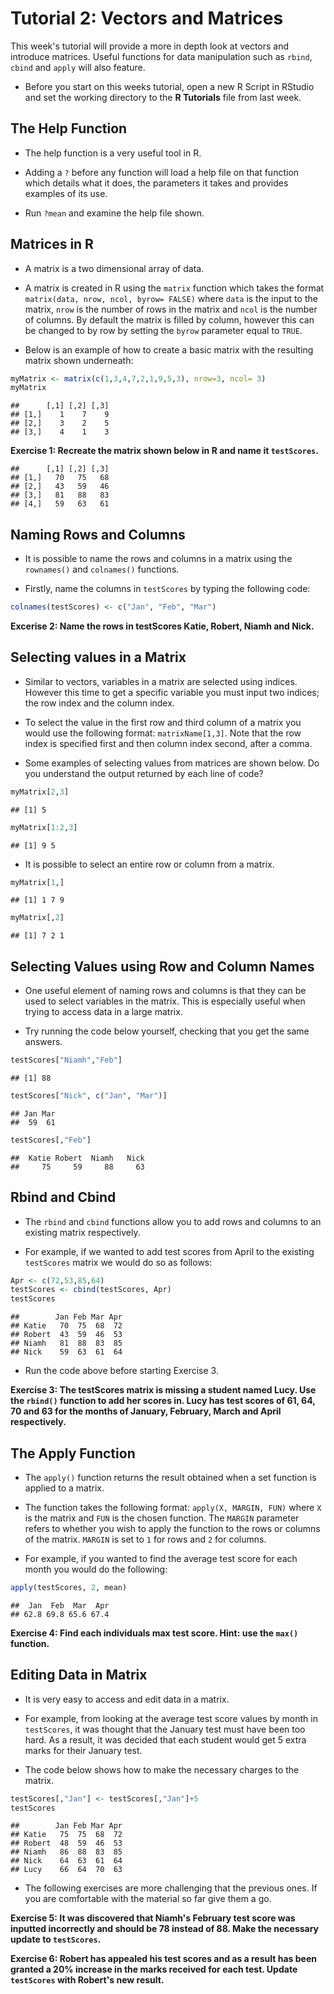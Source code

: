Tutorial 2: Vectors and Matrices
================

This week's tutorial will provide a more in depth look at vectors and introduce matrices. Useful functions for data manipulation such as `rbind`, `cbind` and `apply` will also feature.

-   Before you start on this weeks tutorial, open a new R Script in RStudio and set the working directory to the **R Tutorials** file from last week.

The Help Function
-----------------

-   The help function is a very useful tool in R.

-   Adding a `?` before any function will load a help file on that function which details what it does, the parameters it takes and provides examples of its use.

-   Run `?mean` and examine the help file shown.

Matrices in R
-------------

-   A matrix is a two dimensional array of data.

-   A matrix is created in R using the `matrix` function which takes the format `matrix(data, nrow, ncol, byrow= FALSE)` where `data` is the input to the matrix, `nrow` is the number of rows in the matrix and `ncol` is the number of columns. By default the matrix is filled by column, however this can be changed to by row by setting the `byrow` parameter equal to `TRUE`.

-   Below is an example of how to create a basic matrix with the resulting matrix shown underneath:

``` r
myMatrix <- matrix(c(1,3,4,7,2,1,9,5,3), nrow=3, ncol= 3)
myMatrix
```

    ##      [,1] [,2] [,3]
    ## [1,]    1    7    9
    ## [2,]    3    2    5
    ## [3,]    4    1    3

**Exercise 1: Recreate the matrix shown below in R and name it `testScores`.**

    ##      [,1] [,2] [,3]
    ## [1,]   70   75   68
    ## [2,]   43   59   46
    ## [3,]   81   88   83
    ## [4,]   59   63   61

Naming Rows and Columns
-----------------------

-   It is possible to name the rows and columns in a matrix using the `rownames()` and `colnames()` functions.

-   Firstly, name the columns in `testScores` by typing the following code:

``` r
colnames(testScores) <- c("Jan", "Feb", "Mar")
```

**Excerise 2: Name the rows in testScores Katie, Robert, Niamh and Nick.**

Selecting values in a Matrix
----------------------------

-   Similar to vectors, variables in a matrix are selected using indices. However this time to get a specific variable you must input two indices; the row index and the column index.

-   To select the value in the first row and third column of a matrix you would use the following format: `matrixName[1,3]`. Note that the row index is specified first and then column index second, after a comma.

-   Some examples of selecting values from matrices are shown below. Do you understand the output returned by each line of code?

``` r
myMatrix[2,3]
```

    ## [1] 5

``` r
myMatrix[1:2,3]
```

    ## [1] 9 5

-   It is possible to select an entire row or column from a matrix.

``` r
myMatrix[1,]
```

    ## [1] 1 7 9

``` r
myMatrix[,2]
```

    ## [1] 7 2 1

Selecting Values using Row and Column Names
-------------------------------------------

-   One useful element of naming rows and columns is that they can be used to select variables in the matrix. This is especially useful when trying to access data in a large matrix.

-   Try running the code below yourself, checking that you get the same answers.

``` r
testScores["Niamh","Feb"]
```

    ## [1] 88

``` r
testScores["Nick", c("Jan", "Mar")]
```

    ## Jan Mar 
    ##  59  61

``` r
testScores[,"Feb"]
```

    ##  Katie Robert  Niamh   Nick 
    ##     75     59     88     63

Rbind and Cbind
---------------

-   The `rbind` and `cbind` functions allow you to add rows and columns to an existing matrix respectively.

-   For example, if we wanted to add test scores from April to the existing `testScores` matrix we would do so as follows:

``` r
Apr <- c(72,53,85,64)
testScores <- cbind(testScores, Apr)
testScores
```

    ##        Jan Feb Mar Apr
    ## Katie   70  75  68  72
    ## Robert  43  59  46  53
    ## Niamh   81  88  83  85
    ## Nick    59  63  61  64

-   Run the code above before starting Exercise 3.

**Exercise 3: The testScores matrix is missing a student named Lucy. Use the `rbind()` function to add her scores in. Lucy has test scores of 61, 64, 70 and 63 for the months of January, February, March and April respectively.**

The Apply Function
------------------

-   The `apply()` function returns the result obtained when a set function is applied to a matrix.

-   The function takes the following format: `apply(X, MARGIN, FUN)` where `X` is the matrix and `FUN` is the chosen function. The `MARGIN` parameter refers to whether you wish to apply the function to the rows or columns of the matrix. `MARGIN` is set to `1` for rows and `2` for columns.

-   For example, if you wanted to find the average test score for each month you would do the following:

``` r
apply(testScores, 2, mean)
```

    ##  Jan  Feb  Mar  Apr 
    ## 62.8 69.8 65.6 67.4

**Exercise 4: Find each individuals max test score. Hint: use the `max()` function.**

Editing Data in Matrix
----------------------

-   It is very easy to access and edit data in a matrix.

-   For example, from looking at the average test score values by month in `testScores`, it was thought that the January test must have been too hard. As a result, it was decided that each student would get 5 extra marks for their January test.

-   The code below shows how to make the necessary charges to the matrix.

``` r
testScores[,"Jan"] <- testScores[,"Jan"]+5
testScores
```

    ##        Jan Feb Mar Apr
    ## Katie   75  75  68  72
    ## Robert  48  59  46  53
    ## Niamh   86  88  83  85
    ## Nick    64  63  61  64
    ## Lucy    66  64  70  63

-   The following exercises are more challenging that the previous ones. If you are comfortable with the material so far give them a go.

**Exercise 5: It was discovered that Niamh's February test score was inputted incorrectly and should be 78 instead of 88. Make the necessary update to `testScores`.**

**Exercise 6: Robert has appealed his test scores and as a result has been granted a 20% increase in the marks received for each test. Update `testScores` with Robert's new result.**
